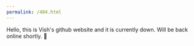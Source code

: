 ```yaml
---
permalink: /404.html
---
```


Hello, this is Vish's github website and it is currently down. Will be back online shortly. 🦖
